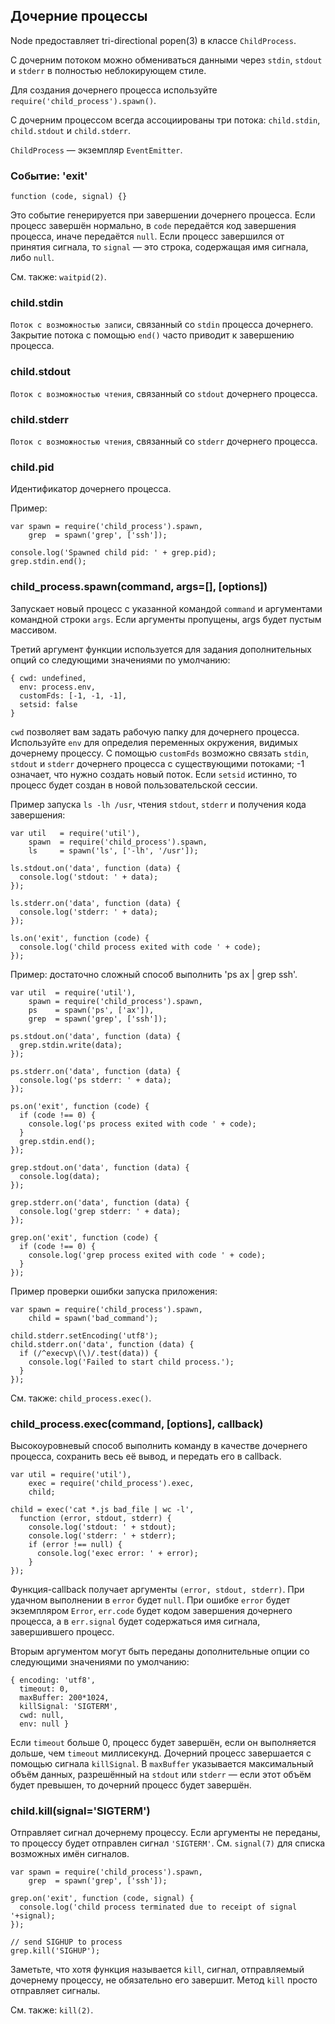 ## Дочерние процессы

Node предоставляет tri-directional popen(3) в классе `ChildProcess`.

С дочерним потоком можно обмениваться данными через `stdin`, `stdout` и `stderr`
в полностью неблокирующем стиле.

Для создания дочернего процесса используйте `require('child_process').spawn()`.

С дочерним процессом всегда ассоциированы три потока:
`child.stdin`, `child.stdout` и `child.stderr`.

`ChildProcess` — экземпляр `EventEmitter`.

### Событие: 'exit'

`function (code, signal) {}`

Это событие генерируется при завершении дочернего процесса. Если процесс
завершён нормально, в `code` передаётся код завершения процесса, иначе
передаётся `null`. Если процесс завершился от принятия сигнала, то `signal` —
это строка, содержащая имя сигнала, либо `null`.

См. также: `waitpid(2)`.

### child.stdin

`Поток с возможностью записи`, связанный со `stdin` процесса дочернего.
Закрытие потока с помощью `end()` часто приводит к завершению процесса.

### child.stdout

`Поток с возможностью чтения`, связанный со `stdout` дочернего процесса.

### child.stderr

`Поток с возможностью чтения`, связанный со `stderr` дочернего процесса.

### child.pid

Идентификатор дочернего процесса.

Пример:

    var spawn = require('child_process').spawn,
        grep  = spawn('grep', ['ssh']);

    console.log('Spawned child pid: ' + grep.pid);
    grep.stdin.end();


### child_process.spawn(command, args=[], [options])

Запускает новый процесс с указанной командой `command` и аргументами командной
строки `args`. Если аргументы пропущены, args будет пустым массивом.

Третий аргумент функции используется для задания дополнительных опций
со следующими значениями по умолчанию:

    { cwd: undefined,
      env: process.env,
      customFds: [-1, -1, -1],
      setsid: false
    }

`cwd` позволяет вам задать рабочую папку для дочернего процесса.
Используйте `env` для определия переменных окружения, видимых дочернему процессу.
С помощью `customFds` возможно связать `stdin`, `stdout` и `stderr` дочернего процесса
с существующими потоками; -1 означает, что нужно создать новый поток.
Если `setsid` истинно, то процесс будет создан в новой пользовательской сессии.

Пример запуска `ls -lh /usr`, чтения `stdout`, `stderr` и получения кода завершения:

    var util   = require('util'),
        spawn  = require('child_process').spawn,
        ls     = spawn('ls', ['-lh', '/usr']);

    ls.stdout.on('data', function (data) {
      console.log('stdout: ' + data);
    });

    ls.stderr.on('data', function (data) {
      console.log('stderr: ' + data);
    });

    ls.on('exit', function (code) {
      console.log('child process exited with code ' + code);
    });

Пример: достаточно сложный способ выполнить 'ps ax | grep ssh'.

    var util  = require('util'),
        spawn = require('child_process').spawn,
        ps    = spawn('ps', ['ax']),
        grep  = spawn('grep', ['ssh']);

    ps.stdout.on('data', function (data) {
      grep.stdin.write(data);
    });

    ps.stderr.on('data', function (data) {
      console.log('ps stderr: ' + data);
    });

    ps.on('exit', function (code) {
      if (code !== 0) {
        console.log('ps process exited with code ' + code);
      }
      grep.stdin.end();
    });

    grep.stdout.on('data', function (data) {
      console.log(data);
    });

    grep.stderr.on('data', function (data) {
      console.log('grep stderr: ' + data);
    });

    grep.on('exit', function (code) {
      if (code !== 0) {
        console.log('grep process exited with code ' + code);
      }
    });

Пример проверки ошибки запуска приложения:

    var spawn = require('child_process').spawn,
        child = spawn('bad_command');

    child.stderr.setEncoding('utf8');
    child.stderr.on('data', function (data) {
      if (/^execvp\(\)/.test(data)) {
        console.log('Failed to start child process.');
      }
    });

См. также: `child_process.exec()`.


### child_process.exec(command, [options], callback)

Высокоуровневый способ выполнить команду в качестве дочернего процесса,
сохранить весь её вывод, и передать его в callback.

    var util = require('util'),
        exec = require('child_process').exec,
        child;

    child = exec('cat *.js bad_file | wc -l',
      function (error, stdout, stderr) {
        console.log('stdout: ' + stdout);
        console.log('stderr: ' + stderr);
        if (error !== null) {
          console.log('exec error: ' + error);
        }
    });

Функция-callback получает аргументы `(error, stdout, stderr)`. При удачном
выполнении в `error` будет `null`. При ошибке `error` будет экземпляром `Error`,
`err.code` будет кодом завершения дочернего процесса, а в `err.signal` будет
содержаться имя сигнала, завершившего процесс.

Вторым аргументом могут быть переданы дополнительные опции
со следующими значениями по умолчанию:

    { encoding: 'utf8',
      timeout: 0,
      maxBuffer: 200*1024,
      killSignal: 'SIGTERM',
      cwd: null,
      env: null }

Если `timeout` больше 0, процесс будет завершён, если он выполняется дольше,
чем `timeout` миллисекунд. Дочерний процесс завершается с помощью сигнала
`killSignal`. В `maxBuffer` указывается максимальный объём данных, разрешённый
на `stdout` или `stderr` — если этот объём будет превышен,
то дочерний процесс будет завершён.


### child.kill(signal='SIGTERM')

Отправляет сигнал дочернему процессу. Если аргументы не переданы, то процессу
будет отправлен сигнал `'SIGTERM'`. См. `signal(7)` для списка возможных имён сигналов.

    var spawn = require('child_process').spawn,
        grep  = spawn('grep', ['ssh']);

    grep.on('exit', function (code, signal) {
      console.log('child process terminated due to receipt of signal '+signal);
    });

    // send SIGHUP to process
    grep.kill('SIGHUP');

Заметьте, что хотя функция называется `kill`, сигнал, отправляемый дочернему процессу,
не обязательно его завершит. Метод `kill` просто отправляет сигналы.

См. также: `kill(2)`.

